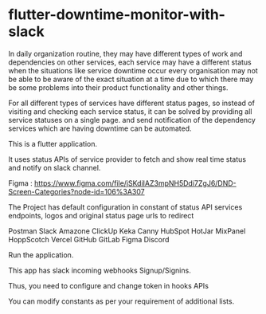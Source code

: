 # flutter-downtime-monitor-with-slack
In daily organization routine, they may have different types of work and dependencies on other services, each service may have a different status when the situations like service downtime occur every organisation may not be able to be aware of the exact situation at a time due to which there may be some problems into their product functionality and other things.  

For all different types of services have different status pages, so instead of visiting and checking each service status, it can be solved by providing all service statuses on a single page. and send notification of the dependency services which are having downtime can be automated.

This is a flutter application.

It uses status APIs of service provider to fetch and show real time status and notify on slack channel.

Figma : https://www.figma.com/file/jSKdiIAZ3mpNH5Ddi7ZgJ6/DND-Screen-Categories?node-id=106%3A307

The Project has default configuration in constant of status API services endpoints, logos and original status page urls to redirect

Postman
Slack
Amazone
ClickUp
Keka
Canny
HubSpot
HotJar
MixPanel
HoppScotch
Vercel
GitHub
GitLab
Figma
Discord

Run the application.

This app has slack incoming webhooks Signup/Signins.

Thus, you need to configure and change token in hooks APIs

You can modify constants as per your requirement of additional lists.
